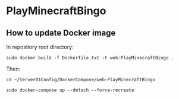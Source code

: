 # PlayMinecraftBingo

## How to update Docker image

In repository root directory:

`sudo docker build -f Dockerfile.txt -t web:PlayMinecraftBingo .`

Then:

`cd ~/Server01Config/DockerCompose/web-PlayMinecraftBingo`

`sudo docker-compose up --detach --force-recreate`
